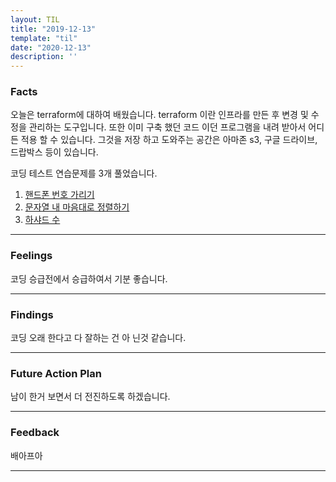 ```yaml
---
layout: TIL
title: "2019-12-13"
template: "til"
date: "2020-12-13"
description: ''
---
```



### Facts

오늘은 terraform에 대하여 배웠습니다. terraform 이란 인프라를 만든 후 변경 및 수정을 관리하는 도구입니다. 또한 이미 구축 했던 코드 이던 프로그램을 내려 받아서 어디든 적용 할 수 있습니다. 그것을 저장 하고 도와주는 공간은 아마존 s3, 구글 드라이브, 드랍박스 등이 있습니다.

코딩 테스트 연습문제를 3개 풀었습니다.
1.  [핸드폰 번호 가리기](https://programmers.co.kr/learn/courses/30/lessons/12948)
2.  [문자열 내 마음대로 정렬하기](https://programmers.co.kr/learn/courses/30/lessons/12915)
3. [하샤드 수](https://programmers.co.kr/learn/courses/30/lessons/12947)

---

### Feelings

코딩 승급전에서 승급하여서 기분 좋습니다.

---

### Findings

코딩 오래 한다고 다 잘하는 건 아 닌것 같습니다.

---

### Future Action Plan

남이 한거 보면서 더 전진하도록 하겠습니다.

---

### Feedback

배아프아

---
